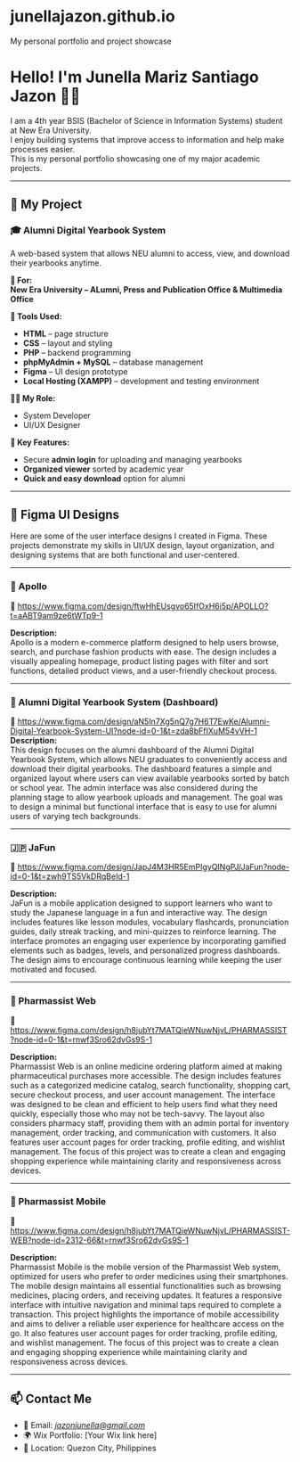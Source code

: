 # junellajazon.github.io
My personal portfolio and project showcase

# Hello! I'm Junella Mariz Santiago Jazon 👩‍💻

I am a 4th year BSIS (Bachelor of Science in Information Systems) student at New Era University.  
I enjoy building systems that improve access to information and help make processes easier.  
This is my personal portfolio showcasing one of my major academic projects.

---

## 💼 My Project

### 🎓 Alumni Digital Yearbook System  
A web-based system that allows NEU alumni to access, view, and download their yearbooks anytime.

**📍 For:**  
**New Era University – ALumni, Press and Publication Office & Multimedia Office**

**🧰 Tools Used:**  
- **HTML** – page structure  
- **CSS** – layout and styling  
- **PHP** – backend programming  
- **phpMyAdmin + MySQL** – database management  
- **Figma** – UI design prototype  
- **Local Hosting (XAMPP)** – development and testing environment

**👩‍💻 My Role:**  
- System Developer  
- UI/UX Designer

**📌 Key Features:**  
- Secure **admin login** for uploading and managing yearbooks  
- **Organized viewer** sorted by academic year  
- **Quick and easy download** option for alumni

---

## 🎨 Figma UI Designs

Here are some of the user interface designs I created in Figma. These projects demonstrate my skills in UI/UX design, layout organization, and designing systems that are both functional and user-centered.

---

### 🚀 Apollo  
🔗 https://www.figma.com/design/ftwHhEUsgvo65IfOxH6i5p/APOLLO?t=aABT9am9ze6tWTp9-1

**Description:**  
Apollo is a modern e-commerce platform designed to help users browse, search, and purchase fashion products with ease. The design includes a visually appealing homepage, product listing pages with filter and sort functions, detailed product views, and a user-friendly checkout process.

---

### 📘 Alumni Digital Yearbook System (Dashboard)  
🔗 https://www.figma.com/design/aN5In7Xg5nQ7g7H6T7EwKe/Alumni-Digital-Yearbook-System-UI?node-id=0-1&t=zda8bFfIXuM54vVH-1  
**Description:**  
This design focuses on the alumni dashboard of the Alumni Digital Yearbook System, which allows NEU graduates to conveniently access and download their digital yearbooks. The dashboard features a simple and organized layout where users can view available yearbooks sorted by batch or school year. The admin interface was also considered during the planning stage to allow yearbook uploads and management. The goal was to design a minimal but functional interface that is easy to use for alumni users of varying tech backgrounds.

---

### 🇯🇵 JaFun  
🔗 https://www.figma.com/design/JapJ4M3HR5EmPIgyQINgPJ/JaFun?node-id=0-1&t=zwh9TS5VkDRqBeId-1 

**Description:**  
JaFun is a mobile application designed to support learners who want to study the Japanese language in a fun and interactive way. The design includes features like lesson modules, vocabulary flashcards, pronunciation guides, daily streak tracking, and mini-quizzes to reinforce learning. The interface promotes an engaging user experience by incorporating gamified elements such as badges, levels, and personalized progress dashboards. The design aims to encourage continuous learning while keeping the user motivated and focused.

---

### 💊 Pharmassist Web  
🔗 https://www.figma.com/design/h8jubYt7MATQieWNuwNjvL/PHARMASSIST?node-id=0-1&t=rnwf3Sro62dvGs9S-1

**Description:**  
Pharmassist Web is an online medicine ordering platform aimed at making pharmaceutical purchases more accessible. The design includes features such as a categorized medicine catalog, search functionality, shopping cart, secure checkout process, and user account management. The interface was designed to be clean and efficient to help users find what they need quickly, especially those who may not be tech-savvy. The layout also considers pharmacy staff, providing them with an admin portal for inventory management, order tracking, and communication with customers. It also features user account pages for order tracking, profile editing, and wishlist management. The focus of this project was to create a clean and engaging shopping experience while maintaining clarity and responsiveness across devices.

---

### 📱 Pharmassist Mobile  
🔗 https://www.figma.com/design/h8jubYt7MATQieWNuwNjvL/PHARMASSIST-WEB?node-id=2312-66&t=rnwf3Sro62dvGs9S-1

**Description:**  
Pharmassist Mobile is the mobile version of the Pharmassist Web system, optimized for users who prefer to order medicines using their smartphones. The mobile design maintains all essential functionalities such as browsing medicines, placing orders, and receiving updates. It features a responsive interface with intuitive navigation and minimal taps required to complete a transaction. This project highlights the importance of mobile accessibility and aims to deliver a reliable user experience for healthcare access on the go. It also features user account pages for order tracking, profile editing, and wishlist management. The focus of this project was to create a clean and engaging shopping experience while maintaining clarity and responsiveness across devices.

---

## 📫 Contact Me

- 📧 Email: *jazonjunella@gmail.com*  
- 🌍 Wix Portfolio: [Your Wix link here]  
- 📍 Location: Quezon City, Philippines
